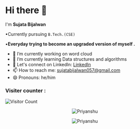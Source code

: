 # Hi there 👋


I'm **Sujata Bijalwan**

•Currently pursuing `B.Tech.(CSE)`

•**Everyday trying to become an upgraded version of myself .**

- 🔭 I’m currently working on word cloud
- 🌱 I’m currently learning Data structures and algorithms 
- 💬 Let's connect on LinkedIn: [LinkedIn](https://www.linkedin.com/in/sujata-bijalwan-7bab75229/)
- 📫 How to reach me: sujatabijalwan057@gmail.com
- 😄 Pronouns: he/him


### Visiter counter :

![Visitor Count](https://profile-counter.glitch.me/priyanshunegi04/count.svg)


<p align="center"> <img src="https://github-readme-stats-sigma-five.vercel.app/api?username=spriyanshunegi04&show_icons=true&theme=great-gatsby" alt="Priyanshu" />
  
  
  <p align="center"> <img src="https://github-readme-streak-stats.herokuapp.com/?user=priyanshunegi04&theme=great-gatsby" alt="Priyanshu" /></p>
